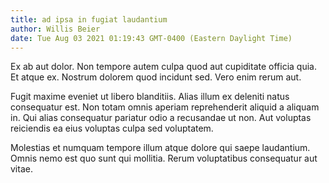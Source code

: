```yaml
---
title: ad ipsa in fugiat laudantium
author: Willis Beier
date: Tue Aug 03 2021 01:19:43 GMT-0400 (Eastern Daylight Time)
---
```

Ex ab aut dolor. Non tempore autem culpa quod aut cupiditate officia quia. Et atque ex. Nostrum dolorem quod incidunt sed. Vero enim rerum aut.

 Fugit maxime eveniet ut libero blanditiis. Alias illum ex deleniti natus consequatur est. Non totam omnis aperiam reprehenderit aliquid a aliquam in. Qui alias consequatur pariatur odio a recusandae ut non. Aut voluptas reiciendis ea eius voluptas culpa sed voluptatem.

 Molestias et numquam tempore illum atque dolore qui saepe laudantium. Omnis nemo est quo sunt qui mollitia. Rerum voluptatibus consequatur aut vitae.